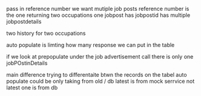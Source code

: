 pass in reference number we want mutiple job posts
	reference number is the one returning two occupations
one jobpost has jobpostid has multiple jobpostdetails

two history for two occupations

auto populate is limting how many response we can put in the table

if we look at prepopulate under the job advertisement call there is only one jobPOstinDetails

main difference trying to differentaite btwn the records on the tabel
auto populate could be only taking from old / db
latest is from mock serrvice 
not latest one is from db